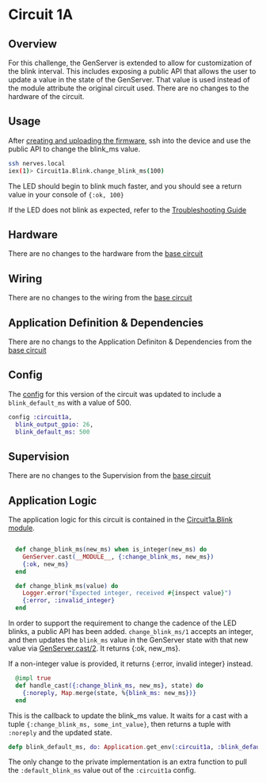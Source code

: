 # Circuit 1A

## Overview

For this challenge, the GenServer is extended to allow for customization of the blink interval.  This includes exposing a public API that allows the user to update a value in the state of the GenServer.  That value is used instead of the module attribute the original circuit used.  There are no changes to the hardware of the circuit.

## Usage

After [creating and uploading the firmware](../../FIRMWARE.md), ssh into the device and use the public API to change the blink_ms value.

```bash
ssh nerves.local
iex(1)> Circuit1a.Blink.change_blink_ms(100)
```

The LED should begin to blink much faster, and you should see a return value in your console of `{:ok, 100}`

If the LED does not blink as expected, refer to the [Troubleshooting Guide](../../TROUBLESHOOTING.md)


## Hardware

There are no changes to the hardware from the [base circuit](../base/README.md#hardware)

## Wiring

There are no changes to the wiring from the [base circuit](../base/README.md#wiring)

## Application Definition & Dependencies

There are no changs to the Application Definiton & Dependencies from the [base circuit](../base/README.md#application-definition--dependencies)

## Config

The [config](./config/config.exs) for this version of the circuit was updated to include a `blink_default_ms` with a value of 500.

```Elixir
config :circuit1a,
  blink_output_gpio: 26,
  blink_default_ms: 500
```


## Supervision

There are no changes to the Supervision from the [base circuit](../base/README.md#supervision)


## Application Logic

The application logic for this circuit is contained in the [Circuit1a.Blink module](./lib/blink.ex).

```elixir

  def change_blink_ms(new_ms) when is_integer(new_ms) do
    GenServer.cast(__MODULE__, {:change_blink_ms, new_ms})
    {:ok, new_ms}
  end

  def change_blink_ms(value) do
    Logger.error("Expected integer, received #{inspect value}")
    {:error, :invalid_integer}
  end
```

In order to support the requirement to change the cadence of the LED blinks, a public API has been added.  `change_blink_ms/1` accepts an integer, and then updates the `blink_ms` value in the GenServer state with that new value via [GenServer.cast/2](https://hexdocs.pm/elixir/1.13/GenServer.html#cast/2).  It returns {:ok, new_ms}.

If a non-integer value is provided, it returns {:error, invalid integer} instead.


```elixir
  @impl true
  def handle_cast({:change_blink_ms, new_ms}, state) do
    {:noreply, Map.merge(state, %{blink_ms: new_ms})}
  end
```

This is the callback to update the blink_ms value.  It waits for a cast with a tuple `{:change_blink_ms, some_int_value}`, then returns a tuple with `:noreply` and the updated state.

```elixir
defp blink_default_ms, do: Application.get_env(:circuit1a, :blink_default_ms)
```

The only change to the private implementation is an extra function to pull the `:default_blink_ms` value out of the `:circuit1a` config.
